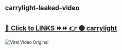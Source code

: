 
 ## carrylight-leaked-video 

# <h2><a href="https://clipsfans.com/carrylight&ref=git">🔗 Click to LINKS ⏩⏩ 👉 🟢 carrylight </a></h2>

<a href="https://clipsfans.com/carrylight&ref=git" rel="nofollow" data-target="animated-image.originalLink"><img src="https://i.ibb.co.com/xMMVF88/686577567.gif" alt="Viral Video Original" style="max-width: 100%; display: inline-block;" data-target="animated-image.originalImage"></a>
